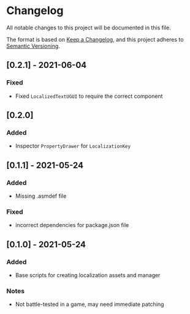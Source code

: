 # Changelog
All notable changes to this project will be documented in this file.

The format is based on [Keep a Changelog](https://keepachangelog.com/en/1.0.0/),
and this project adheres to [Semantic Versioning](https://semver.org/spec/v2.0.0.html).

## [0.2.1] - 2021-06-04
### Fixed
- Fixed `LocalizedTextUGUI` to require the correct component

## [0.2.0]
### Added
- Inspector `PropertyDrawer` for `LocalizationKey`

## [0.1.1] - 2021-05-24
### Added
- Missing .asmdef file

### Fixed
- incorrect dependencies for package.json file

## [0.1.0] - 2021-05-24
### Added
- Base scripts for creating localization assets and manager

### Notes
- Not battle-tested in a game, may need immediate patching 